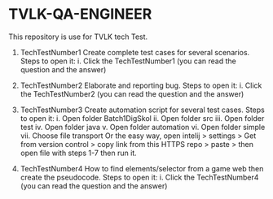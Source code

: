 # TVLK-QA-ENGINEER
This repository is use for TVLK tech Test.

1. TechTestNumber1
Create complete test cases for several scenarios.
Steps to open it:
i. Click the TechTestNumber1 (you can read the question and the answer)

2. TechTestNumber2
Elaborate and reporting bug.
Steps to open it:
i. Click the TechTestNumber2 (you can read the question and the answer)

3. TechTestNumber3
Create automation script for several test cases.
Steps to open it:
i. Open folder Batch1DigSkol
ii. Open folder src
iii. Open folder test
iv. Open folder java
v. Open folder automation
vi. Open folder simple
vii. Choose file transport
Or the easy way, open intelij > settings > Get from version control > copy link from this HTTPS repo > paste > then open file with steps 1-7 then run it.

4. TechTestNumber4
How to find elements/selector from a game web then create the pseudocode.
Steps to open it:
i. Click the TechTestNumber4 (you can read the question and the answer)
